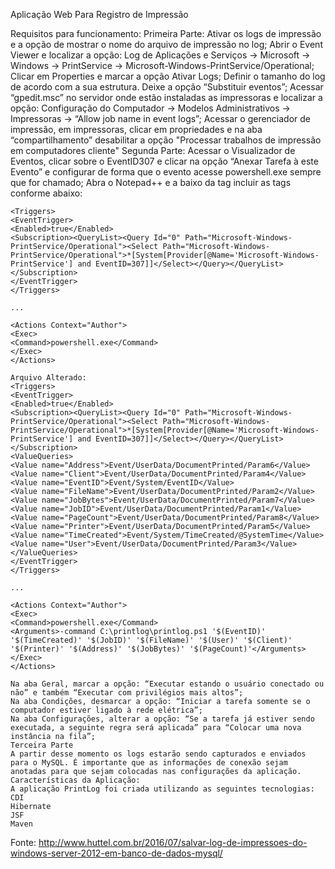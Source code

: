 Aplicação Web Para Registro de Impressão

Requisitos para funcionamento:
	Primeira Parte:
	Ativar os logs de impressão e a opção de mostrar o nome do arquivo de impressão no log;
	Abrir o Event Viewer e localizar a opção:
	Log de Aplicações e Serviços -> Microsoft -> Windows -> PrintService -> Microsoft-Windows-PrintService/Operational;
	Clicar em Properties e marcar a opção Ativar Logs;
	Definir o tamanho do log de acordo com a sua estrutura. Deixe a opção “Substituir eventos”;
	Acessar “gpedit.msc” no servidor onde estão instaladas as impressoras e localizar a opção: 
	Configuração do Computador -> Modelos Administrativos -> Impressoras -> “Allow job name in event logs”;
	Acessar o gerenciador de impressão, em impressoras, clicar em propriedades e na aba “compartilhamento” desabilitar a opção "Processar trabalhos de impressão em computadores cliente"
	Segunda Parte:
	Acessar o Visualizador de Eventos, clicar sobre o EventID307 e clicar na opção “Anexar Tarefa à este Evento” e configurar de forma que o evento acesse powershell.exe sempre que for chamado;
	Abra o Notepad++ e a baixo da tag </Subscription> incluir as tags conforme abaixo:
	
	

	<Triggers>
	<EventTrigger>
	<Enabled>true</Enabled>
	<Subscription><QueryList><Query Id="0" Path="Microsoft-Windows-PrintService/Operational"><Select Path="Microsoft-Windows-PrintService/Operational">*[System[Provider[@Name='Microsoft-Windows-PrintService'] and EventID=307]]</Select></Query></QueryList></Subscription> 
	</EventTrigger>
	</Triggers>
	
	...
	
	<Actions Context="Author">
	<Exec>
	<Command>powershell.exe</Command>
	</Exec>
	</Actions>
	
	Arquivo Alterado:
	<Triggers>
	<EventTrigger>
	<Enabled>true</Enabled>
	<Subscription><QueryList><Query Id="0" Path="Microsoft-Windows-PrintService/Operational"><Select Path="Microsoft-Windows-PrintService/Operational">*[System[Provider[@Name='Microsoft-Windows-PrintService'] and EventID=307]]</Select></Query></QueryList></Subscription>
	<ValueQueries>
	<Value name="Address">Event/UserData/DocumentPrinted/Param6</Value>
	<Value name="Client">Event/UserData/DocumentPrinted/Param4</Value>
	<Value name="EventID">Event/System/EventID</Value>
	<Value name="FileName">Event/UserData/DocumentPrinted/Param2</Value>
	<Value name="JobBytes">Event/UserData/DocumentPrinted/Param7</Value>
	<Value name="JobID">Event/UserData/DocumentPrinted/Param1</Value>
	<Value name="PageCount">Event/UserData/DocumentPrinted/Param8</Value>
	<Value name="Printer">Event/UserData/DocumentPrinted/Param5</Value>
	<Value name="TimeCreated">Event/System/TimeCreated/@SystemTime</Value>
	<Value name="User">Event/UserData/DocumentPrinted/Param3</Value>
	</ValueQueries>
	</EventTrigger>
	</Triggers>
	
	...
	
	<Actions Context="Author">
	<Exec>
	<Command>powershell.exe</Command>
	<Arguments>-command C:\printlog\printlog.ps1 '$(EventID)' '$(TimeCreated)' '$(JobID)' '$(FileName)' '$(User)' '$(Client)' '$(Printer)' '$(Address)' '$(JobBytes)' '$(PageCount)'</Arguments>
	</Exec>
	</Actions>

>
	Na aba Geral, marcar a opção: “Executar estando o usuário conectado ou não” e também “Executar com privilégios mais altos”;
	Na aba Condições, desmarcar a opção: “Iniciar a tarefa somente se o computador estiver ligado à rede elétrica”;
	Na aba Configurações, alterar a opção: “Se a tarefa já estiver sendo executada, a seguinte regra será aplicada” para “Colocar uma nova instância na fila”;
	Terceira Parte
	A partir desse momento os logs estarão sendo capturados e enviados para o MySQL. É importante que as informações de conexão sejam anotadas para que sejam colocadas nas configurações da aplicação.
	Características da Aplicação:
	A aplicação PrintLog foi criada utilizando as seguintes tecnologias:
	CDI
	Hibernate
	JSF
	Maven

Fonte: http://www.huttel.com.br/2016/07/salvar-log-de-impressoes-do-windows-server-2012-em-banco-de-dados-mysql/
